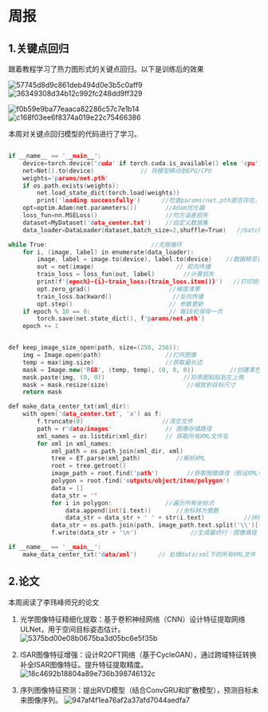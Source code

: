 # 周报  
## 1.关键点回归
跟着教程学习了热力图形式的关键点回归。以下是训练后的效果

![57745d8d9c861deb494d0e3b5c0aff9](https://github.com/user-attachments/assets/447486b8-165b-4d72-8ec4-a0818e2a5cc3)
![36349308d34b12c992fc248dd9ff329](https://github.com/user-attachments/assets/b5a3fdd4-f059-4df7-a03b-a5b010b8ca97)

![f0b59e9ba77eaaca82286c57c7e1b14](https://github.com/user-attachments/assets/8b280891-80da-485b-8450-ab421da72570)
![c168f03ee6f8374a019e22c75466386](https://github.com/user-attachments/assets/c488f6a9-1bfd-4ec8-81b4-60bee0d4ca26)


本周对关键点回归模型的代码进行了学习。

```c++

if __name__ == '__main__':
    device=torch.device('cuda' if torch.cuda.is_available() else 'cpu')
    net=Net().to(device)             // 将模型移动到GPU/CPU
    weights='params/net.pth'
    if os.path.exists(weights):
        net.load_state_dict(torch.load(weights))
        print('loading successfully')      //检查params/net.pth是否存在，若存在则加载权重
    opt=optim.Adam(net.parameters())        //Adam优化器
    loss_fun=nn.MSELoss()                   //均方误差损失
    dataset=MyDataset('data_center.txt')    //自定义数据集
    data_loader=DataLoader(dataset,batch_size=2,shuffle=True)   //batch_size=2：小批量训练

while True:                             //无限循环
    for i, (image, label) in enumerate(data_loader):
        image, label = image.to(device), label.to(device)    //数据移至设备
        out = net(image)                       // 前向传播
        train_loss = loss_fun(out, label)        //计算损失
        print(f'{epoch}-{i}-train_loss:{train_loss.item()}')   //打印损失
        opt.zero_grad()                      //梯度清零
        train_loss.backward()                 //反向传播
        opt.step()                           // 参数更新
    if epoch % 10 == 0:                      // 每10轮保存一次
        torch.save(net.state_dict(), f'params/net.pth')
    epoch += 1

```

```c++

def keep_image_size_open(path, size=(256, 256)):
    img = Image.open(path)                  //打开图像
    temp = max(img.size)                    //获取最长边
    mask = Image.new('RGB', (temp, temp), (0, 0, 0))          //创建黑色背景正方形
    mask.paste(img, (0, 0))                      //将原图粘贴到左上角
    mask = mask.resize(size)                      //缩放到目标尺寸
    return mask

def make_data_center_txt(xml_dir):
    with open('data_center.txt', 'a') as f:
        f.truncate(0)                      //清空文件
        path = r'data/images'               // 图像存储路径
        xml_names = os.listdir(xml_dir)     // 获取所有XML文件名
        for xml in xml_names:
            xml_path = os.path.join(xml_dir, xml)
            tree = ET.parse(xml_path)          //解析XML
            root = tree.getroot()
            image_path = root.find('path')        //获取图像路径（假设XML中有<path>标签）
            polygon = root.find('outputs/object/item/polygon')         //获取多边形顶点坐标
            data = []
            data_str = ''
            for i in polygon:               //遍历所有坐标点
                data.append(int(i.text))       //坐标转为整数
                data_str = data_str + ' ' + str(i.text)           //拼接为字符串
            data_str = os.path.join(path, image_path.text.split('\\')[-1]) + data_str
            f.write(data_str + '\n')               //生成最终行：图像路径 + 坐标（空格分隔）

if __name__ == '__main__':
    make_data_center_txt('data/xml')      // 处理data/xml下的所有XML文件
```
## 2.论文
本周阅读了李玮峰师兄的论文
1. 光学图像特征精细化提取：基于卷积神经网络（CNN）设计特征提取网络ULNet，用于空间目标姿态估计。
![5375bd00e08b0675ba3d05bc6e5f35b](https://github.com/user-attachments/assets/38bee5d3-637d-4574-99be-99091327429a)

2. ISAR图像特征增强：设计R2OFT网络（基于CycleGAN），通过跨域特征转换补全ISAR图像特征。提升特征提取精度。
![18c4692b18804a89e736b398746132c](https://github.com/user-attachments/assets/818db108-27d9-4e2f-ae69-a7965ce082cd)

3. 序列图像特征预测：提出RVD模型（结合ConvGRU和扩散模型），预测目标未来图像序列。
![947af4f1ea76af2a37afd7044aedfa7](https://github.com/user-attachments/assets/4e90d875-838d-4eb4-a772-88d4a7216762)



